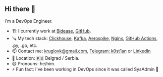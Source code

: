 ## Hi there 👋

I'm a DevOps Engineer.

- 🏗️ I currently work at [Bidease](https://bidease.com), [GitHub](https://github.com/bidease).
- 🪚 My tech stack: [Clickhouse](https://clickhouse.com), [Kafka](https://kafka.apache.org), [Aerospike](https://aerospike.com), [Nginx](https://nginx.org), [GitHub Actions](https://github.com/features/actions), .py, .go, etc.
- 📫 Contact me: [kruglovk@gmail.com](mailto:kruglovk@gmail.com), [Telegram: k0st1an](https://k0st1an.t.me) or [LinkedIn](https://www.linkedin.com/in/konstantin-kruglov)
- 📍 Location: 🇷🇸 Belgrad / Serbia.
- 😄 Pronouns: he/him.
- ⚡ Fun fact: I've been working in DevOps since it was called SysAdmin 🙂
